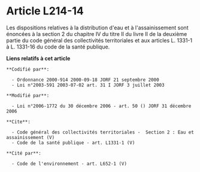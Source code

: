 # Article L214-14

Les dispositions relatives à la distribution d'eau et à l'assainissement sont énoncées à la section 2 du chapitre IV du titre
II du livre II de la deuxième partie du code général des collectivités territoriales et aux articles L. 1331-1 à L. 1331-16
du code de la santé publique.

**Liens relatifs à cet article**

	**Codifié par**:

	  - Ordonnance 2000-914 2000-09-18 JORF 21 septembre 2000
	  - Loi n°2003-591 2003-07-02 art. 31 I JORF 3 juillet 2003

	**Modifié par**:

	  - Loi n°2006-1772 du 30 décembre 2006 - art. 50 () JORF 31 décembre 2006

	**Cite**:

	  - Code général des collectivités territoriales -  Section 2 : Eau et assainissement (V)
	  - Code de la santé publique - art. L1331-1 (V)

	**Cité par**:

	  - Code de l'environnement - art. L652-1 (V)
